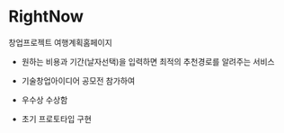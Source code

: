 # RightNow
창업프로젝트 여행계획홈페이지

- 원하는 비용과 기간(날자선택)을 입력하면 최적의 추천경로를 알려주는 서비스
- 기술창업아이디어 공모전 참가하여
- 우수상 수상함

- 초기 프로토타입 구현
